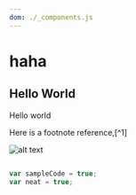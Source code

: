 ```yaml
---
dom: ./_components.js
---
```


# haha

## Hello World

Hello world

Here is a footnote reference,[^1]

![alt text](./circle.svg "Blah")

```js

var sampleCode = true;
var neat = true;

```

